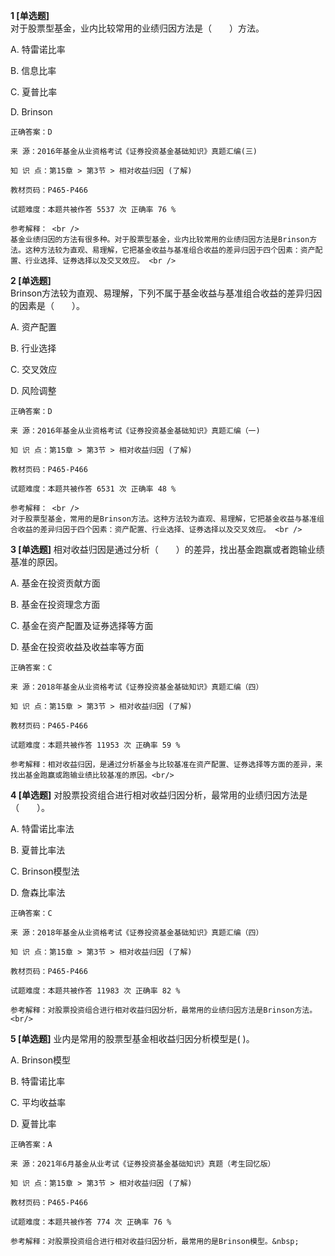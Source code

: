 **1 [单选题]**  <br />
对于股票型基金，业内比较常用的业绩归因方法是（　　）方法。 

A. 特雷诺比率

B. 信息比率

C. 夏普比率

D. Brinson 

```
正确答案：D

来 源：2016年基金从业资格考试《证券投资基金基础知识》真题汇编(三)

知 识 点：第15章 > 第3节 > 相对收益归因 (了解)

教材页码：P465-P466

试题难度：本题共被作答 5537 次 正确率 76 %

参考解释： <br />
基金业绩归因的方法有很多种。对于股票型基金，业内比较常用的业绩归因方法是Brinson方法。这种方法较为直观、易理解，它把基金收益与基准组合收益的差异归因于四个因素：资产配置、行业选择、证券选择以及交叉效应。 <br />

```


**2 [单选题]**  <br />
Brinson方法较为直观、易理解，下列不属于基金收益与基准组合收益的差异归因的因素是（　　）。 

A. 资产配置

B. 行业选择

C. 交叉效应

D. 风险调整 

```
正确答案：D

来 源：2016年基金从业资格考试《证券投资基金基础知识》真题汇编（一)

知 识 点：第15章 > 第3节 > 相对收益归因 (了解)

教材页码：P465-P466

试题难度：本题共被作答 6531 次 正确率 48 %

参考解释： <br />
对于股票型基金，常用的是Brinson方法。这种方法较为直观、易理解，它把基金收益与基准组合收益的差异归因于四个因素：资产配置、行业选择、证券选择以及交叉效应。 <br />

```


**3 [单选题]** 相对收益归因是通过分析（　　）的差异，找出基金跑赢或者跑输业绩基准的原因。

A. 基金在投资贡献方面

B. 基金在投资理念方面

C. 基金在资产配置及证券选择等方面

D. 基金在投资收益及收益率等方面<br/>

```
正确答案：C

来 源：2018年基金从业资格考试《证券投资基金基础知识》真题汇编（四）

知 识 点：第15章 > 第3节 > 相对收益归因 (了解)

教材页码：P465-P466

试题难度：本题共被作答 11953 次 正确率 59 %

参考解释：相对收益归因，是通过分析基金与比较基准在资产配置、证券选择等方面的差异，来找出基金跑赢或跑输业绩比较基准的原因。<br/>
```


**4 [单选题]** 对股票投资组合进行相对收益归因分析，最常用的业绩归因方法是（　　）。

A. 特雷诺比率法

B. 夏普比率法

C. Brinson模型法

D. 詹森比率法<br/>

```
正确答案：C

来 源：2018年基金从业资格考试《证券投资基金基础知识》真题汇编（四）

知 识 点：第15章 > 第3节 > 相对收益归因 (了解)

教材页码：P465-P466

试题难度：本题共被作答 11983 次 正确率 82 %

参考解释：对股票投资组合进行相对收益归因分析，最常用的业绩归因方法是Brinson方法。<br/>
```


**5 [单选题]** 业内是常用的股票型基金相收益归因分析模型是( )。

A. Brinson模型

B. 特雷诺比率

C. 平均收益率

D. 夏普比率

```
正确答案：A

来 源：2021年6月基金从业考试《证券投资基金基础知识》真题（考生回忆版）

知 识 点：第15章 > 第3节 > 相对收益归因 (了解)

教材页码：P465-P466

试题难度：本题共被作答 774 次 正确率 76 %

参考解释：对股票投资组合进行相对收益归因分析，最常用的是Brinson模型。&nbsp;
```

